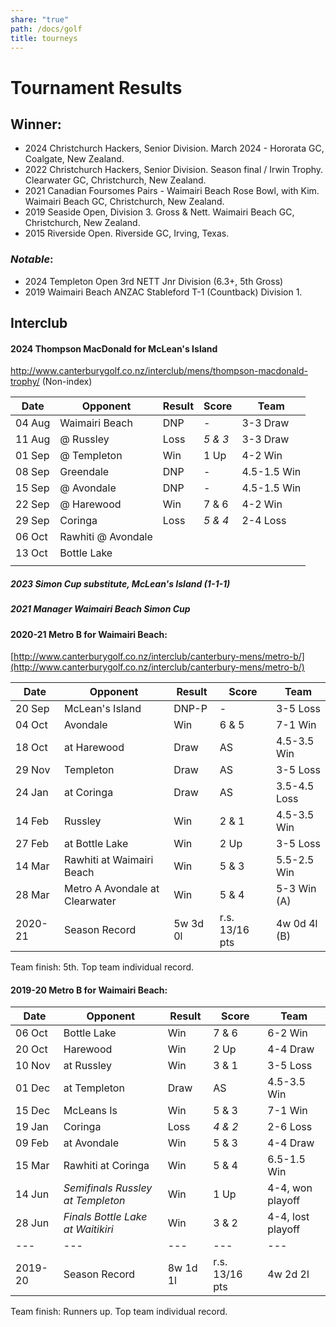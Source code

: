 ```yaml
---
share: "true"
path: /docs/golf
title: tourneys
---
```

# Tournament Results

## Winner:
- 2024 Christchurch Hackers, Senior Division. March 2024 - Hororata GC, Coalgate, New Zealand.
- 2022 Christchurch Hackers, Senior Division. Season final / Irwin Trophy. Clearwater GC, Christchurch, New Zealand.
- 2021 Canadian Foursomes Pairs - Waimairi Beach Rose Bowl, with Kim. Waimairi Beach GC, Christchurch, New Zealand.
- 2019 Seaside Open, Division 3. Gross & Nett. Waimairi Beach GC, Christchurch, New Zealand.
- 2015 Riverside Open. Riverside GC, Irving, Texas.

### _Notable_:
- 2024 Templeton Open 3rd NETT Jnr Division (6.3+, 5th Gross) 
- 2019 Waimairi Beach ANZAC Stableford T-1 (Countback) Division 1.

## Interclub

#### 2024 Thompson MacDonald for McLean's Island
http://www.canterburygolf.co.nz/interclub/mens/thompson-macdonald-trophy/ (Non-index)

| Date   | Opponent           | Result | Score   | Team        |
| ------ | ------------------ | ------ | ------- | ----------- |
| 04 Aug | Waimairi Beach     | DNP    | -       | 3-3 Draw    |
| 11 Aug | @ Russley          | Loss   | _5 & 3_ | 3-3 Draw    |
| 01 Sep | @ Templeton        | Win    | 1 Up    | 4-2 Win     |
| 08 Sep | Greendale          | DNP    | -       | 4.5-1.5 Win |
| 15 Sep | @ Avondale         | DNP    | -       | 4.5-1.5 Win |
| 22 Sep | @ Harewood         | Win    | 7 & 6   | 4-2 Win     |
| 29 Sep | Coringa            | Loss   | _5 & 4_ | 2-4 Loss    |
| 06 Oct | Rawhiti @ Avondale |        |         |             |
| 13 Oct | Bottle Lake        |        |         |             |
|        |                    |        |         |             |

##### 2023 Simon Cup substitute, McLean's Island (1-1-1)

##### 2021 Manager Waimairi Beach Simon Cup
#### 2020-21 Metro B for Waimairi Beach:
[http://www.canterburygolf.co.nz/interclub/canterbury-mens/metro-b/](http://www.canterburygolf.co.nz/interclub/canterbury-mens/metro-b/)

| Date    | Opponent                       | Result   | Score          | Team         |
| ------- | ------------------------------ | -------- | -------------- | ------------ |
| 20 Sep  | McLean's Island                | DNP-P    | -              | 3-5 Loss     |
| 04 Oct  | Avondale                       | Win      | 6 & 5          | 7-1 Win      |
| 18 Oct  | at Harewood                    | Draw     | AS             | 4.5-3.5 Win  |
| 29 Nov  | Templeton                      | Draw     | AS             | 3-5 Loss     |
| 24 Jan  | at Coringa                     | Draw     | AS             | 3.5-4.5 Loss |
| 14 Feb  | Russley                        | Win      | 2 & 1          | 4.5-3.5 Win  |
| 27 Feb  | at Bottle Lake                 | Win      | 2 Up           | 3-5 Loss     |
| 14 Mar  | Rawhiti at Waimairi Beach      | Win      | 5 & 3          | 5.5-2.5 Win  |
| 28 Mar  | Metro A Avondale at Clearwater | Win      | 5 & 4          | 5-3 Win (A)  |
| 2020-21 | Season Record                  | 5w 3d 0l | r.s. 13/16 pts | 4w 0d 4l (B) |

Team finish: 5th. Top team individual record.

#### 2019-20 Metro B for Waimairi Beach:

| Date    | Opponent                          | Result   | Score          | Team              |
| ------- | --------------------------------- | -------- | -------------- | ----------------- |
| 06 Oct  | Bottle Lake                       | Win      | 7 & 6          | 6-2 Win           |
| 20 Oct  | Harewood                          | Win      | 2 Up           | 4-4 Draw          |
| 10 Nov  | at Russley                        | Win      | 3 & 1          | 3-5 Loss          |
| 01 Dec  | at Templeton                      | Draw     | AS             | 4.5-3.5 Win       |
| 15 Dec  | McLeans Is                        | Win      | 5 & 3          | 7-1 Win           |
| 19 Jan  | Coringa                           | Loss     | _4 & 2_        | 2-6 Loss          |
| 09 Feb  | at Avondale                       | Win      | 5 & 3          | 4-4 Draw          |
| 15 Mar  | Rawhiti at Coringa                | Win      | 5 & 4          | 6.5-1.5 Win       |
| 14 Jun  | _Semifinals Russley at Templeton_ | Win      | 1 Up           | 4-4, won playoff  |
| 28 Jun  | _Finals Bottle Lake at Waitikiri_ | Win      | 3 & 2          | 4-4, lost playoff |
| ---     | ---                               | ---      | ---            | ---               |
| 2019-20 | Season Record                     | 8w 1d 1l | r.s. 13/16 pts | 4w 2d 2l          |

Team finish: Runners up. Top team individual record.
